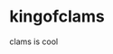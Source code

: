<!DOCTYPE html>
<html>
<head>
<title>kingofclams</title>
</head>
<body>

<h1>kingofclams</h1>
<p>clams is cool</p>

</body>
</html>
